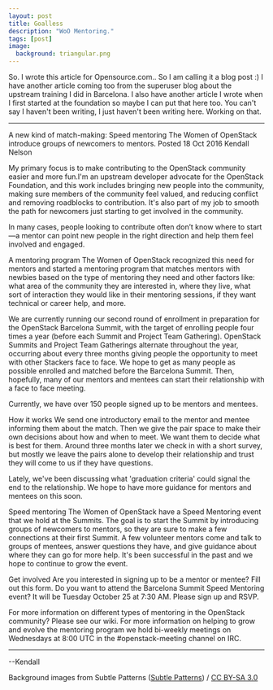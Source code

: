 ```yaml
---
layout: post
title: Goalless
description: "WoO Mentoring."
tags: [post]
image:
  background: triangular.png
---
```


So. I wrote this article for Opensource.com.. So I am calling it a blog post :)
I have another article coming too from the superuser blog about the upstream 
training I did in Barcelona. I also have another article I wrote when I first 
started at the foundation so maybe I can put that here too. You can't say I 
haven't been writing, I just haven't been writing here. Working on that. 

---------------------------------------------

A new kind of match-making: Speed mentoring
The Women of OpenStack introduce groups of newcomers to mentors.
Posted 18 Oct 2016 Kendall Nelson


My primary focus is to make contributing to the OpenStack community easier and 
more fun.I'm an upstream developer advocate for the OpenStack Foundation, and 
this work includes bringing new people into the community, making sure members 
of the community feel valued, and reducing conflict and removing roadblocks to 
contribution. It's also part of my job to smooth the path for newcomers just 
starting to get involved in the community.

In many cases, people looking to contribute often don’t know where to start—a 
mentor can point new people in the right direction and help them feel involved 
and engaged.

A mentoring program
The Women of OpenStack recognized this need for mentors and started a mentoring
program that matches mentors with newbies based on the type of mentoring they 
need and other factors like: what area of the community they are interested in,
where they live, what sort of interaction they would like in their mentoring 
sessions, if they want technical or career help, and more.

We are currently running our second round of enrollment in preparation for the 
OpenStack Barcelona Summit, with the target of enrolling people four times a 
year (before each Summit and Project Team Gathering). OpenStack Summits and 
Project Team Gatherings alternate throughout the year, occurring about every 
three months giving people the opportunity to meet with other Stackers face to 
face. We hope to get as many people as possible enrolled and matched before the 
Barcelona Summit. Then, hopefully, many of our mentors and mentees can start 
their relationship with a face to face meeting.

Currently, we have over 150 people signed up to be mentors and mentees.

How it works
We send one introductory email to the mentor and mentee informing them about the
match. Then we give the pair space to make their own decisions about how and 
when to meet. We want them to decide what is best for them. Around three months
later we check in with a short survey, but mostly we leave the pairs alone to 
develop their relationship and trust they will come to us if they have 
questions.

Lately, we've been discussing what 'graduation criteria' could signal the end 
to the relationship. We hope to have more guidance for mentors and mentees on 
this soon.

Speed mentoring
The Women of OpenStack have a Speed Mentoring event that we hold at the Summits.
The goal is to start the Summit by introducing groups of newcomers to mentors, 
so they are sure to make a few connections at their first Summit.
A few volunteer mentors come and talk to groups of mentees, answer questions 
they have, and give guidance about where they can go for more help. It's been 
successful in the past and we hope to continue to grow the event.

Get involved
Are you interested in signing up to be a mentor or mentee? Fill out this form.
Do you want to attend the Barcelona Summit Speed Mentoring event? It will be 
Tuesday October 25 at 7:30 AM. Please sign up and RSVP.

For more information on different types of mentoring in the OpenStack community?
Please see our wiki. For more information on helping to grow and evolve the 
mentoring program we hold bi-weekly meetings on Wednesdays at 8:00 UTC in the 
#openstack-meeting channel on IRC.

-----------------------------------------------
  
--Kendall

<div xmlns:cc="http://creativecommons.org/ns#" xmlns:dct="http://purl.org/dc/terms/" about="http://subtlepatterns.com" class="notice">Background images from <span property="dct:title">Subtle Patterns</span> (<a rel="cc:attributionURL" property="cc:attributionName" href="http://subtlepatterns.com">Subtle Patterns</a>) / <a rel="license" href="http://creativecommons.org/licenses/by-sa/3.0/">CC BY-SA 3.0</a></div>
